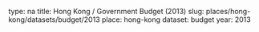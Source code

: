 type: na
title: Hong Kong / Government Budget (2013)
slug: places/hong-kong/datasets/budget/2013
place: hong-kong
dataset: budget
year: 2013
